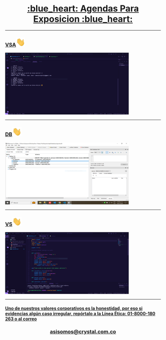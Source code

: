 <p align="center">
  <a href="" rel="noopener">
 <h1 align="center">:blue_heart: Agendas Para Exposicion :blue_heart:</h1>
</p>

<hr>

<h3>VSA<img src="https://raw.githubusercontent.com/patrickwebsdev/patrickwebsdev/master/images/handshake.webp" width="30px" style="max-width: 100%;"></h3>
<img width=400px height=200px src="/images/CapturaAgenda.PNG" alt="Projectlogo">
<hr>
<h3>DB<img src="https://raw.githubusercontent.com/patrickwebsdev/patrickwebsdev/master/images/handshake.webp" width="30px" style="max-width: 100%;"></h3>
<img width=400px height=200px src="/images/CapturaBasedeDatos.PNG" alt="Projectlogo">
<hr>
<h3>VS<img src="https://raw.githubusercontent.com/patrickwebsdev/patrickwebsdev/master/images/handshake.webp" width="30px" style="max-width: 100%;"></h3>
<img width=400px height=200px src="/images/CapturaVisual3.PNG" alt="Projectlogo">
<hr>
<h4>Uno de nuestros valores corporativos es la honestidad, por eso si evidencias algún caso irregular, repórtalo a la Línea Ética: 01-8000-180 263 o al correo</h4><h3 align="center">asisomos@crystal.com.co</h3>
</a>








